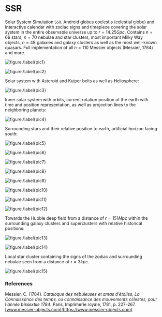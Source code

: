 # SSR
Solar System Simulation `SSR`. Android globus coelestis (celestial globe) and interactive calendar with zodiac signs and timepiece covering the solar system in the entire observable universe up to $r=14.25Gpc.$ Contains $n=69$ stars, $n=70$ nebulae and star clusters, most important Milky Way objects, $n=48$ galaxies and galaxy clusters as well as the most well-known quasars. Full implementation of all $n=110$ Messier objects (Messier, 1784) and more.


![figure.\label{pic1}](pic1.jpg)


![figure.\label{pic2}](pic2.jpg)

Solar system with Asteroid and Kuiper belts as well as Heliosphere:


![figure.\label{pic3}](pic3.jpg)

Inner solar system with orbits, current rotation position of the earth with time and position representation, as well as projection lines to the neighboring planets:


![figure.\label{pic4}](pic4.jpg)

Surrounding stars and their relative position to earth, artificial horizon facing south:


![figure.\label{pic5}](pic5.jpg)


![figure.\label{pic6}](pic6.jpg)


![figure.\label{pic7}](pic7.jpg)


![figure.\label{pic8}](pic8.jpg)


![figure.\label{pic9}](pic9.jpg)


![figure.\label{pic10}](pic10.jpg)


![figure.\label{pic11}](pic11.jpg)


![figure.\label{pic12}](pic12.jpg)

Towards the Hubble deep field from a distance of $r=151Mpc$ within the surrounding galaxy clusters and superclusters with relative historical positions:

![figure.\label{pic13}](pic13.jpg)


![figure.\label{pic14}](pic14.jpg)

Local star cluster containing the signs of the zodiac and surrounding nebulae seen from a distance of $r=3kpc.$

![figure.\label{pic15}](pic15.jpg)

### References
Messier, C. (1784). *Cataloque des nébuleuses et amas d'étoiles, La Connaissance des temps, ou connaissance des mouvements célestes, pour l'année bissextile 1784*. Paris, Imprimerie royale,‎ 1781, p. 227-267. [www.messier-objects.com](https://www.messier-objects.com)
